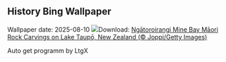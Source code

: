 ## History Bing Wallpaper
Wallpaper date: 2025-08-10
![](https://www.bing.com/th?id=OHR.MaoriRock_EN-CA7654084969_UHD.jpg&w=1000)Download: [Ngātoroirangi Mine Bay Māori Rock Carvings on Lake Taupō, New Zealand (© Joppi/Getty Images)](https://www.bing.com/th?id=OHR.MaoriRock_EN-CA7654084969_UHD.jpg)

Auto get programm by LtgX
